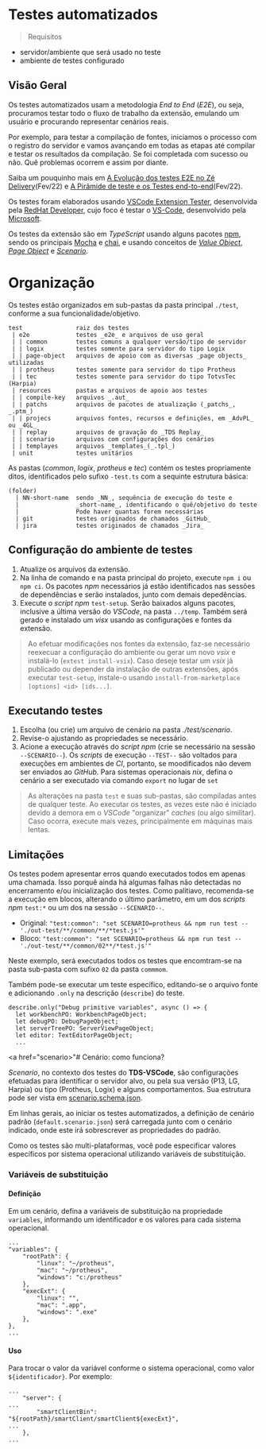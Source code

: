 # Testes automatizados

> Requisitos

- servidor/ambiente que será usado no teste
- ambiente de testes configurado

## Visão Geral

Os testes automatizados usam a metodologia _End to End_ (_E2E_), ou seja, procuramos testar todo o fluxo de trabalho da extensão, emulando um usuário e procurando representar cenários reais.

Por exemplo, para testar a compilação de fontes, iniciamos o processo com o registro do servidor e vamos avançando em todas as etapas até compilar e testar os resultados da compilação. Se foi completada com sucesso ou não. Quê problemas ocorrem e assim por diante.

Saiba um pouquinho mais em [A Evolução dos testes E2E no Zé Delivery](https://rezenha.ze.delivery/a-evolu%C3%A7%C3%A3o-dos-testes-e2e-no-z%C3%A9-delivery-894ac3781bbf)(Fev/22) e [A Pirâmide de teste e os Testes end-to-end](https://medium.com/gtsw/a-pir%C3%A2mide-de-teste-e-os-testes-end-to-end-38f77ad3d137)(Fev/22).

Os testes foram elaborados usando [VSCode Extension Tester](https://github.com/redhat-developer/vscode-extension-tester), desenvolvida pela [RedHat Developer](https://github.com/redhat-developer), cujo foco é testar o [VS-Code](https://code.visualstudio.com/), desenvolvido pela [Microsoft](https://www.microsoft.com).

Os testes da extensão são em _TypeScript_ usando alguns pacotes [npm](https://www.npmjs.com/), sendo os principais [Mocha](https://mochajs.org/api/mocha) e [chai](https://www.chaijs.com/), e usando conceitos de [_Value Object_](https://imasters.com.br/back-end/padroes-de-projeto-value-object), [_Page Object_](https://medium.com/automa%C3%A7%C3%A3o-com-batista/como-utilizar-page-objects-nos-testes-automatizados-com-appium-723468df5bf4) e [_Scenario_](#scenario).

# Organização

Os testes estão organizados em sub-pastas da pasta principal ``./test``, conforme a sua funcionalidade/objetivo.

```
test               raiz dos testes
 | e2e             testes _e2e_ e arquivos de uso geral
 | | common        testes comuns a qualquer versão/tipo de servidor
 | | logix         testes somente para servidor do tipo Logix
 | | page-object   arquivos de apoio com as diversas _page objects_ utilizadas
 | | protheus      testes somente para servidor do tipo Protheus
 | | tec           testes somente para servidor do tipo TotvsTec (Harpia)
 | resources       pastas e arquivos de apoio aos testes
 | | compile-key   arquivos _.aut_
 | | patchs        arquivos de pacotes de atualização (_patchs_, _.ptm_)
 | | projecs       arquivos fontes, recursos e definições, em _AdvPL_ ou _4GL_
 | | replay        arquivos de gravação do _TDS Replay_
 | | scenario      arquivos com configurações dos cenários
 | | templayes     arquivos _templates_(_.tpl_)
 | unit            testes unitários
```

As pastas (_common_, _logix_, _protheus_ e _tec_) contém os testes propriamente ditos, identificados pelo sufixo ``-test.ts`` com a sequinte estrutura básica:

```
(folder)
  | NN-short-name  sendo _NN_, sequência de execução do teste e
  |                _short-name_, identificando o quê/objetivo do teste
  |                Pode haver quantas forem necessárias
  | git            testes originados de chamados _GitHub_
  | jira           testes originados de chamados _Jira_
```

## Configuração do ambiente de testes

1. Atualize os arquivos da extensão.
2. Na linha de comando e na pasta principal do projeto, execute ``npm i``  ou ``npm ci``.
   Os pacotes _npm_ necessários já estão identificados nas sessões de dependências e serão instalados, junto com demais depedências.
3. Execute o _script npm_ ``test-setup``.
   Serão baixados alguns pacotes, inclusive a última versão do _VSCode_, na pasta ``../temp``.
   Também será gerado e instalado um _visx_ usando as configurações e fontes da extensão.

> Ao efetuar modificações nos fontes da extensão, faz-se necessário reexecuar a configuração do ambiente ou gerar um novo _vsix_ e instalá-lo (``extest install-vsix``).
> Caso deseje testar um _vsix_ já publicado ou depender da instalação de outras extensões, após executar ``test-setup``, instale-o usando ``install-from-marketplace [options] <id> [ids...]``.

## Executando testes

1. Escolha (ou crie) um arquivo de cenário na pasta _./test/scenario_.
2. Revise-o ajustando as propriedades se necessário.
3. Acione a execução através do _script npm_ (crie se necessário na sessão ``--SCENARIO--``). Os _scripts_ de execução ``--TEST--`` são voltados para execuções em ambientes de _CI_, portanto, se moodificados não devem ser enviados ao _GitHub_.
   Para sistemas operacionais _*nix*_, defina o cenário a ser executado via comando ``export`` no lugar de ``set``

> As alterações na pasta ``test`` e suas sub-pastas, são compiladas antes de qualquer teste.
> Ao executar os testes, as vezes este não é iniciado devido a demora em o _VSCode_ "organizar" _caches_ (ou algo similitar). Caso ocorra, execute mais vezes, principalmente em máquinas mais lentas.

## Limitações

Os testes podem apresentar erros quando executados todos em apenas uma chamada. Isso porquê ainda há algumas falhas não detectadas no encerramento e/ou inicialização dos testes. Como palitiavo, recomenda-se a execução em blocos, alterando o último parâmetro, em um dos _scripts npm_ ``test:*`` ou um dos na sessão ``--SCENARIO--``.

- Original:
  ``"test:common": "set SCENARIO=protheus && npm run test -- './out-test/**/common/**/*test.js'"``
- Bloco:
  ``"test:common": "set SCENARIO=protheus && npm run test -- './out-test/**/common/02**/*test.js'"``

Neste exemplo, será executados todos os testes que encomtram-se na pasta sub-pasta com sufixo ``02`` da pasta ``commmom``.

Também pode-se executar um teste específico, editando-se o arquivo fonte e adicionando `.only` na descrição (`describe`) do teste.

```
describe.only("Debug primitive variables", async () => {
  let workbenchPO: WorkbenchPageObject;
  let debugPO: DebugPageObject;
  let serverTreePO: ServerViewPageObject;
  let editor: TextEditorPageObject;
  ...
```

<a href="scenario>"# Cenário: como funciona?

_Scenario_, no contexto dos testes do **TDS-VSCode**, são configurações efetuadas para identificar o servidor alvo, ou pela sua versão (P13, LG, Harpia) ou tipo (Protheus, Logix) e alguns comportamentos. Sua estrutura pode ser vista em [scenario.schema.json](../schema/scenario.schema.json).

Em linhas gerais, ao iniciar os testes automatizados, a definição de cenário padrão (`default.scenario.json`) será carregada junto com o cenário indicado, onde este irá sobrescrever as propriedades do padrão.

Como os testes são multi-plataformas, você pode especificar valores específicos por sistema operacional utilizando variáveis de substituição.

### Variáveis de substituição

#### Definição

Em um cenário, defina a variáveis de substituição na propriedade ``variables``, informando um identificador e os valores para cada sistema operacional.

```
...
"variables": {
	"rootPath": {
		"linux": "~/protheus",
		"mac": "~/protheus",
		"windows": "c:/protheus"
	},
	"execExt": {
		"linux": "",
		"mac": ".app",
		"windows": ".exe"
	},
},
...
```

#### Uso

Para trocar o valor da variável conforme o sistema operacional, como valor ``${identificador}``. Por exemplo:
```
...
	"server": {
...
		"smartClientBin": "${rootPath}/smartClient/smartClient${execExt}",
...
	},
...
```